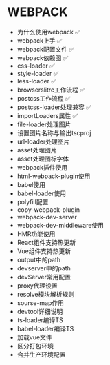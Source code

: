 # WEBPACK
 * 为什么使用webpack ✅
 * webpack上手 ✅
 * webpack配置文件 ✅
 * webpack依赖图 ✅
 * css-loader ✅
 * style-loader ✅
 * less-loader ✅
 * browserslitrc工作流程 ✅
 * postcss工作流程 ✅
 * postcss-loader处理兼容 ✅ 
 * importLoaders属性 ✅
 * file-loader处理图片
 * 设置图片名称与输出tscproj
 * url-loader处理图片
 * asset处理图片
 * asset处理图标字体
 * webpack插件使用
 * html-webpack-plugin使用
 * babel使用
 * babel-loader使用
 * polyfill配置
 * copy-webpack-plugin
 * webpack-dev-server
 * webpack-dev-middleware使用
 * HMR功能使用
 * React组件支持热更新
 * Vue组件支持热更新
 * output中的path
 * devserver中的path
 * devServer常用配置
 * proxy代理设置
 * resolve模块解析规则
 * sourse-map作用
 * devtool详细说明
 * ts-loader编译TS
 * babel-loader编译TS
 * 加载vue文件
 * 区分打包环境
 * 合并生产环境配置